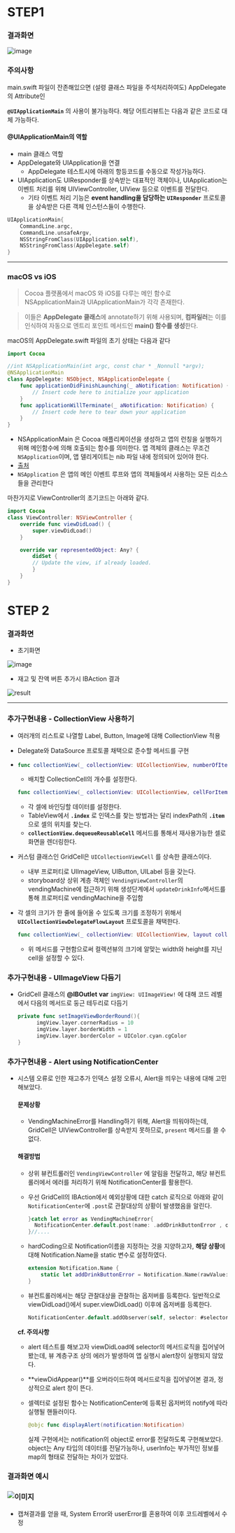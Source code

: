 # STEP1

### 결과화면 

![image](./images/step1/step1.png)



### 주의사항

main.swift 파일이 잔존해있으면 (설령 클래스 파일을 주석처리하여도) AppDelegate의 Attribute인 

**`@UIApplicationMain`**  의 사용이 불가능하다. 해당 어트리뷰트는 다음과 같은 코드로 대체 가능하다.



#### @UIApplicationMain의 역할

- main 클래스 역할
- AppDelegate와 UIApplication을 연결
  - AppDelegate 테스트시에 아래의 항등코드를 수동으로 작성가능하다.
- UIApplication도 UIResponder를 상속받는 대표적인 객체이나, UIApplication는 이벤트 처리를 위해 UIViewController, UIView 등으로 이벤트를 전달한다.
  - 기타 이벤트 처리 기능은 **event handling을 담당하는** **`UIResponder`** 프로토콜을 상속받은 다른 객체 인스턴스들이 수행한다.

```swift
UIApplicationMain{
  	CommandLine.argc,
  	CommandLine.unsafeArgv,
  	NSStringFromClass(UIApplication.self),
  	NSStringFromClass(AppDelegate.self)
}
```



----



### macOS vs iOS

> Cocoa 플랫폼에서 macOS 와 iOS를 다루는 메인 함수로 NSApplicationMain과 UIApplicationMain가 각각 존재한다. 

> 이들은 **AppDelegate 클래스**에 annotate하기 위해 사용되며, **컴파일러**는 이를 인식하여 자동으로 엔트리 포인트 메서드인 **main() 함수를 생성**한다.

macOS의 AppDelegate.swift 파일의 초기 상태는 다음과 같다

```swift
import Cocoa

//int NSApplicationMain(int argc, const char * _Nonnull *argv);
@NSApplicationMain
class AppDelegate: NSObject, NSApplicationDelegate {
    func applicationDidFinishLaunching(_ aNotification: Notification) {
        // Insert code here to initialize your application
    }
    func applicationWillTerminate(_ aNotification: Notification) {
        // Insert code here to tear down your application
    }
}

```

-  NSApplicationMain 은 Cocoa 애플리케이션을 생성하고 앱의 런칭을 실행하기 위해 메인함수에 의해 호출되는 함수를 의미한다. 앱 객체의 클래스는 무조건 `NSApplication`이며, 앱 델리게이트는 nib 파일 내에 정의되어 있어야 한다.
  - [출처](https://developer.apple.com/documentation/appkit/1428499-nsapplicationmain)
- `NSApplication` 은 앱의 메인 이벤트 루프와 앱의 객체들에서 사용하는 모든 리소스들을 관리한다 

마찬가지로 ViewController의 초기코드는 아래와 같다.

```swift
import Cocoa
class ViewController: NSViewController {
    override func viewDidLoad() {
        super.viewDidLoad()
    }

    override var representedObject: Any? {
        didSet {
        // Update the view, if already loaded.
        }
    }
}
```



# STEP 2

### 결과화면

- 초기화면

![image](./images/step2/initial.png)

- 재고 및 잔액 버튼 추가시 IBAction 결과

![result](./images/step2/addStockAndBalance.png)



---

### 추가구현내용 - CollectionView 사용하기

- 여러개의 리스트로 나열할 Label, Button, Image에 대해 CollectionView 적용

- Delegate와 DataSource 프로토콜 채택으로 준수할 메서드를 구현

- ```swift
  func collectionView(_ collectionView: UICollectionView, numberOfItemsInSection section: Int) -> Int 
  ```

  - 배치할 CollectionCell의 개수를 설정한다.

  ```swift
  func collectionView(_ collectionView: UICollectionView, cellForItemAt indexPath: IndexPath) -> UICollectionViewCell
  ```

  - 각 셀에 바인딩할 데이터를 설정한다.
  - TableView에서 **`.index`** 로 인덱스를 찾는 방법과는 달리 indexPath의 **`.item`** 으로 셀의 위치를 찾는다.
  - **`collectionView.dequeueReusableCell`** 메서드를 통해서 재사용가능한 셀로 화면을 렌더링한다.

- 커스텀 클래스인 GridCell은 `UICollectionViewCell` 를 상속한 클래스이다. 

  -  내부 프로퍼티로 UIImageView, UIButton, UILabel 등을 갖는다.
  - storyboard상 상위 계층 객체인 `VendingViewController`의 vendingMachine에 접근하기 위해 생성단계에서 `updateDrinkInfo`메서드를 통해 프로퍼티로 vendingMachine을 주입함

- 각 셀의 크기가 한 줄에 들어올 수 있도록 크기를 조정하기 위해서 **`UICollectionViewDelegateFlowLayout`** 프로토콜을 채택한다. 

  ```swift
  func collectionView(_ collectionView: UICollectionView, layout collectionViewLayout: UICollectionViewLayout, sizeForItemAt indexPath: IndexPath) -> CGSize
  ```

  - 위 메서드를 구현함으로써 컬렉션뷰의 크기에 알맞는 width와 height를 지닌 cell을 설정할 수 있다.

  

### 추가구현내용 - UIImageView 다듬기

- GridCell 클래스의  **@IBOutlet** **var** `imgView: UIImageView!` 에 대해 코드 레벨에서 다음의 메서드로 둥근 테두리로 다듬기

  ```swift
  private func setImageViewBorderRound(){
    	imgView.layer.cornerRadius = 10
    	imgView.layer.borderWidth = 1
    	imgView.layer.borderColor = UIColor.cyan.cgColor
  }
  ```

  

### 추가구현내용 - Alert using NotificationCenter

- 시스템 오류로 인한 재고추가 인덱스 설정 오류시, Alert을 띄우는 내용에 대해 고민해보았다.

  #### 문제상황

  - VendingMachineError를 Handling하기 위해, Alert을 띄워야하는데, GridCell은 UIViewController를 상속받지 못하므로, `present` 메서드를 쓸 수없다.

  #### 해결방법

  - 상위 뷰컨트롤러인 `VendingViewController` 에 알림을 전달하고, 해당 뷰컨트롤러에서 에러를 처리하기 위해 NotificationCenter를 활용한다.

  - 우선 GridCell의 IBAction에서 예외상황에 대한 catch 로직으로 아래와 같이 `NotificationCenter`에 `.post`로 관찰대상의 상황이 발생했음을 알린다.

    ```swift
    }catch let error as VendingMachineError{
      NotificationCenter.default.post(name: .addDrinkButtonError , object: error)
    }//....
    ```

  - hardCoding으로 Notification이름을 지정하는 것을 지양하고자, **해당 상황**에 대해 Notification.Name을 static 변수로 설정하였다.

    ```swift
    extension Notification.Name {
        static let addDrinkButtonError = Notification.Name(rawValue: "AddDrinkButtonError")
    }
    ```

  - 뷰컨트롤러에서는 해당 관찰대상을 관찰하는 옵저버를 등록한다. 일반적으로 viewDidLoad()에서 super.viewDidLoad() 이후에 옵저버를 등록한다.

    ```swift
    NotificationCenter.default.addObserver(self, selector: #selector(displayAlert(notification:)), name: .addDrinkButtonError, object: nil)
    ```

   **cf. 주의사항**

  - alert 테스트를 해보고자 viewDidLoad에 selector의 메서드로직을 집어넣어봤는데, 뷰 계층구조 상의 에러가 발생하여 앱 실행시 alert창이 실행되지 않았다.
  - **viewDidAppear()**를 오버라이드하여 메서드로직을 집어넣어본 결과, 정상적으로 alert 창이 뜬다.

  

  - 셀렉터로 설정된 함수는 NotificationCenter에 등록된 옵저버의 notify에 따라 실행될 핸들러이다.

    ```swift
    @objc func displayAlert(notification:Notification)
    ```

    실제 구현에서는 notification의  object로 error를 전달하도록 구현해보았다. object는 Any 타입의 데이터를 전달가능하나, userInfo는 부가적인 정보를 map의 형태로 전달하는 차이가 있었다.



### 	결과화면 예시	

### 		![이미지](./images/step2/errorAlert.png)

- 캡쳐결과를 얻을 때, System Error와 userError를 혼용하여 이후 코드레벨에서 수정